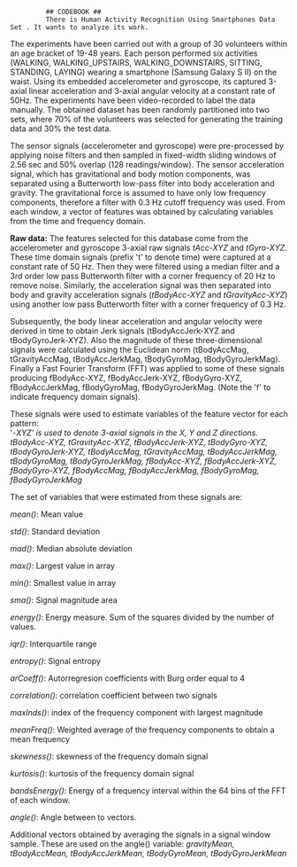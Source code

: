 
             ## CODEBOOK ## 
             There is Human Activity Recognition Using Smartphones Data Set . It wants to analyze its work.
The experiments have been carried out with a group of 30 volunteers within an age bracket of 19-48 years. Each person performed six activities (WALKING, WALKING_UPSTAIRS, WALKING_DOWNSTAIRS, SITTING, STANDING, LAYING) wearing a smartphone (Samsung Galaxy S II) on the waist. Using its embedded accelerometer and gyroscope, its captured 3-axial linear acceleration and 3-axial angular velocity at a constant rate of 50Hz. The experiments have been video-recorded to label the data manually. The obtained dataset has been randomly partitioned into two sets, where 70% of the volunteers was selected for generating the training data and 30% the test data. 

The sensor signals (accelerometer and gyroscope) were pre-processed by applying noise filters and then sampled in fixed-width sliding windows of 2.56 sec and 50% overlap (128 readings/window). The sensor acceleration signal, which has gravitational and body motion components, was separated using a Butterworth low-pass filter into body acceleration and gravity. The gravitational force is assumed to have only low frequency components, therefore a filter with 0.3 Hz cutoff frequency was used. From each window, a vector of features was obtained by calculating variables from the time and frequency domain.

**Raw data:**
The features selected for this database come from the accelerometer and gyroscope 3-axial raw signals *tAcc-XYZ* and *tGyro-XYZ*. These time domain signals (prefix 't' to denote time) were captured at a constant rate of 50 Hz. Then they were filtered using a median filter and a 3rd order low pass Butterworth filter with a corner frequency of 20 Hz to remove noise. Similarly, the acceleration signal was then separated into body and gravity acceleration signals (*tBodyAcc-XYZ* and *tGravityAcc-XYZ*) using another low pass Butterworth filter with a corner frequency of 0.3 Hz.
 
Subsequently, the body linear acceleration and angular velocity were derived in time to obtain Jerk signals (tBodyAccJerk-XYZ and tBodyGyroJerk-XYZ). Also the magnitude of these three-dimensional signals were calculated using the Euclidean norm (tBodyAccMag, tGravityAccMag, tBodyAccJerkMag, tBodyGyroMag, tBodyGyroJerkMag). 
Finally a Fast Fourier Transform (FFT) was applied to some of these signals producing fBodyAcc-XYZ, fBodyAccJerk-XYZ, fBodyGyro-XYZ, fBodyAccJerkMag, fBodyGyroMag, fBodyGyroJerkMag. (Note the 'f' to indicate frequency domain signals).
 
These signals were used to estimate variables of the feature vector for each pattern:  
'-*XYZ' is used to denote 3-axial signals in the X, Y and Z directions.
tBodyAcc-XYZ, tGravityAcc-XYZ, tBodyAccJerk-XYZ, tBodyGyro-XYZ, tBodyGyroJerk-XYZ, tBodyAccMag, tGravityAccMag, tBodyAccJerkMag, tBodyGyroMag, tBodyGyroJerkMag, fBodyAcc-XYZ, fBodyAccJerk-XYZ, fBodyGyro-XYZ, fBodyAccMag, fBodyAccJerkMag, fBodyGyroMag, fBodyGyroJerkMag*

The set of variables that were estimated from these signals are:
 
*mean()*: Mean value

*std()*: Standard deviation

*mad()*: Median absolute deviation 

*max()*: Largest value in array

*min()*: Smallest value in array

*sma()*: Signal magnitude area

*energy()*: Energy measure. Sum of the squares divided by the number of values. 

*iqr()*: Interquartile range 

*entropy()*: Signal entropy

*arCoeff()*: Autorregresion coefficients with Burg order equal to 4

*correlation()*: correlation coefficient between two signals

*maxInds()*: index of the frequency component with largest magnitude

*meanFreq()*: Weighted average of the frequency components to obtain a mean frequency

*skewness()*: skewness of the frequency domain signal 

*kurtosis()*: kurtosis of the frequency domain signal 

*bandsEnergy()*: Energy of a frequency interval within the 64 bins of the FFT of each window.

*angle()*: Angle between to vectors.

Additional vectors obtained by averaging the signals in a signal window sample. These are used on the angle() variable:
*gravityMean, tBodyAccMean, tBodyAccJerkMean, tBodyGyroMean, tBodyGyroJerkMean*
